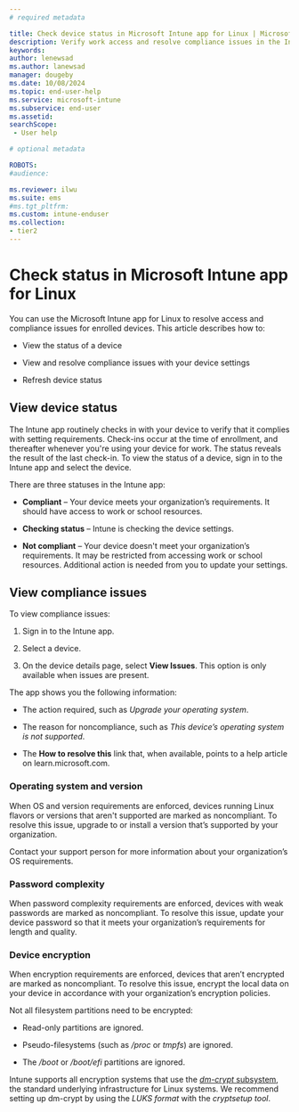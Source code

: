 ```yaml
---
# required metadata

title: Check device status in Microsoft Intune app for Linux | Microsoft Docs
description: Verify work access and resolve compliance issues in the Intune app for Linux. 
keywords: 
author: lenewsad
ms.author: lanewsad
manager: dougeby
ms.date: 10/08/2024
ms.topic: end-user-help
ms.service: microsoft-intune
ms.subservice: end-user
ms.assetid: 
searchScope:
 - User help

# optional metadata

ROBOTS:  
#audience:

ms.reviewer: ilwu 
ms.suite: ems
#ms.tgt_pltfrm:
ms.custom: intune-enduser
ms.collection:
- tier2
---
```


# Check status in Microsoft Intune app for Linux  

You can use the Microsoft Intune app for Linux to resolve access and compliance issues for enrolled devices. This article describes how to:  

* View the status of a device  

* View and resolve compliance issues with your device settings   

* Refresh device status  

## View device status  

The Intune app routinely checks in with your device to verify that it complies with setting requirements. Check-ins occur at the time of enrollment, and thereafter whenever you're using your device for work. The status reveals the result of the last check-in. To view the status of a device, sign in to the Intune app and select the device. 

There are three statuses in the Intune app:  

 * **Compliant** – Your device meets your organization’s requirements. It should have access to work or school resources.   

 * **Checking status** – Intune is checking the device settings.     

 * **Not compliant** – Your device doesn't meet your organization’s requirements. It may be restricted from accessing work or school resources. Additional action is needed from you to update your settings.  

## View compliance issues 

To view compliance issues: 


1. Sign in to the Intune app. 

2. Select a device.  

3. On the device details page, select **View Issues**. This option is only available when issues are present.  

The app shows you the following information:  

  * The action required, such as *Upgrade your operating system*. 

  * The reason for noncompliance, such as *This device’s operating system is not supported*. 

  * The **How to resolve this** link that, when available, points to a help article on learn.microsoft.com.  

### Operating system and version 
When OS and version requirements are enforced, devices running Linux flavors or versions that aren't supported are marked as noncompliant. To resolve this issue, upgrade to or install a version that’s supported by your organization.  

Contact your support person for more information about your organization’s OS requirements.  

### Password complexity 

When password complexity requirements are enforced, devices with weak passwords are marked as noncompliant. To resolve this issue, update your device password so that it meets your organization’s requirements for length and quality.  

### Device encryption  
When encryption requirements are enforced, devices that aren’t encrypted are marked as noncompliant. To resolve this issue, encrypt the local data on your device in accordance with your organization’s encryption policies. 

Not all filesystem partitions need to be encrypted:    

  * Read-only partitions are ignored. 

  * Pseudo-filesystems (such as */proc* or *tmpfs*) are ignored. 

  * The */boot* or */boot/efi* partitions are ignored.  

Intune supports all encryption systems that use the [*dm-crypt* subsystem](https://gitlab.com/cryptsetup/cryptsetup/-/wikis/DMCrypt), the standard underlying infrastructure for Linux systems. We recommend setting up dm-crypt by using the *LUKS format* with the *cryptsetup tool*.  
